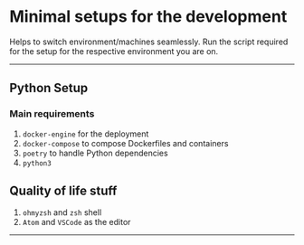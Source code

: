 # Minimal setups for the development

Helps to switch environment/machines seamlessly. Run the script required for the setup for the respective environment you are on.

----------------------------------------------------------------
## Python Setup

### Main requirements
1. `docker-engine` for the deployment
2. `docker-compose` to compose Dockerfiles and containers
3. `poetry` to handle Python dependencies
4. `python3`

## Quality of life stuff
1. `ohmyzsh` and `zsh` shell
2. `Atom` and `VSCode` as the editor
---------------------------------------------------------------------
